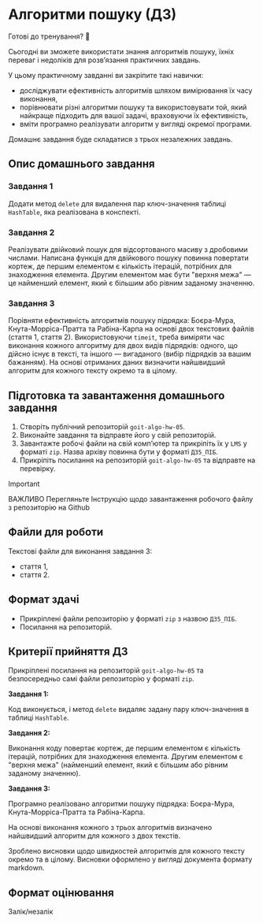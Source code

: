 # Алгоритми пошуку (ДЗ)

Готові до тренування? 🤩

Сьогодні ви зможете використати знання алгоритмів пошуку, їхніх переваг і недоліків для розв’язання практичних завдань.

У цьому практичному завданні ви закріпите такі навички:

- досліджувати ефективність алгоритмів шляхом вимірювання їх часу виконання,
- порівнювати різні алгоритми пошуку та використовувати той, який найкраще підходить для вашої задачі, враховуючи їх ефективність,
- вміти програмно реалізувати алгоритм у вигляді окремої програми.

Домашнє завдання буде складатися з трьох незалежних завдань.

## Опис домашнього завдання

### Завдання 1

Додати метод `delete` для видалення пар ключ-значення таблиці `HashTable`, яка реалізована в конспекті.

### Завдання 2

Реалізувати двійковий пошук для відсортованого масиву з дробовими числами. Написана функція для двійкового пошуку повинна повертати кортеж, де першим елементом є кількість ітерацій, потрібних для знаходження елемента. Другим елементом має бути "верхня межа" — це найменший елемент, який є більшим або рівним заданому значенню.

### Завдання 3

Порівняти ефективність алгоритмів пошуку підрядка: Боєра-Мура, Кнута-Морріса-Пратта та Рабіна-Карпа на основі двох текстових файлів (стаття 1, стаття 2). Використовуючи `timeit`, треба виміряти час виконання кожного алгоритму для двох видів підрядків: одного, що дійсно існує в тексті, та іншого — вигаданого (вибір підрядків за вашим бажанням). На основі отриманих даних визначити найшвидший алгоритм для кожного тексту окремо та в цілому.

## Підготовка та завантаження домашнього завдання

1. Створіть публічний репозиторій `goit-algo-hw-05`.
2. Виконайте завдання та відправте його у свій репозиторій.
3. Завантажте робочі файли на свій комп’ютер та прикріпіть їх у `LMS` у форматі `zip`. Назва архіву повинна бути у форматі `ДЗ5_ПІБ`.
4. Прикріпіть посилання на репозиторій `goit-algo-hw-05` та відправте на перевірку.

> [!IMPORTANT]
> ВАЖЛИВО
> Перегляньте Інструкцію щодо завантаження робочого файлу з репозиторію на Github

## Файли для роботи

Текстові файли для виконання завдання 3:

- стаття 1,
- стаття 2.

## Формат здачі

- Прикріплені файли репозиторію у форматі `zip` з назвою `ДЗ5_ПІБ`.
- Посилання на репозиторій.

## Критерії прийняття ДЗ

Прикріплені посилання на репозиторій `goit-algo-hw-05` та безпосередньо самі файли репозиторію у форматі `zip`.

**Завдання 1:**

Код виконується, і метод `delete` видаляє задану пару ключ-значення в таблиці `HashTable`.

**Завдання 2:**

Виконання коду повертає кортеж, де першим елементом є кількість ітерацій, потрібних для знаходження елемента. Другим елементом є "верхня межа" (найменший елемент, який є більшим або рівним заданому значенню).

**Завдання 3:**

Програмно реалізовано алгоритми пошуку підрядка: Боєра-Мура, Кнута-Морріса-Пратта та Рабіна-Карпа.

На основі виконання кожного з трьох алгоритмів визначено найшвидший алгоритм для кожного з двох текстів.

Зроблено висновки щодо швидкостей алгоритмів для кожного тексту окремо та в цілому. Висновки оформлено у вигляді документа формату markdown.

## Формат оцінювання

Залік/незалік
